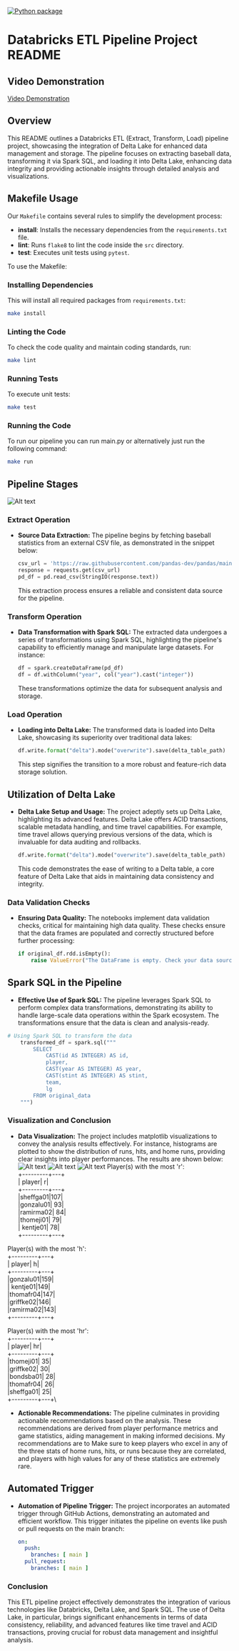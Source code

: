 [![Python package](https://github.com/nicholasconterno/IDSProject3/actions/workflows/python-package.yml/badge.svg)](https://github.com/nicholasconterno/IDSProject3/actions/workflows/python-package.yml)
# Databricks ETL Pipeline Project README
## Video Demonstration
[Video Demonstration](https://youtu.be/2ARD9ngezhE)
## Overview
This README outlines a Databricks ETL (Extract, Transform, Load) pipeline project, showcasing the integration of Delta Lake for enhanced data management and storage. The pipeline focuses on extracting baseball data, transforming it via Spark SQL, and loading it into Delta Lake, enhancing data integrity and providing actionable insights through detailed analysis and visualizations.
## Makefile Usage

Our `Makefile` contains several rules to simplify the development process:  

- **install**:  Installs the necessary dependencies from the `requirements.txt` file.
- **lint**: Runs `flake8` to lint the code inside the `src` directory.
- **test**: Executes unit tests using `pytest`.

To use the Makefile:

### Installing Dependencies

This will install all required packages from `requirements.txt`:

```bash
make install
```

### Linting the Code

To check the code quality and maintain coding standards, run:

```bash
make lint
```

### Running Tests

To execute unit tests:

```bash
make test
```
### Running the Code

To run our pipeline you can run main.py or alternatively just run the following command:

```bash
make run
```


## Pipeline Stages
![Alt text](successful_workflow.png)
### Extract Operation
- **Source Data Extraction:** The pipeline begins by fetching baseball statistics from an external CSV file, as demonstrated in the snippet below:
  ```python
  csv_url = 'https://raw.githubusercontent.com/pandas-dev/pandas/main/doc/data/baseball.csv'
  response = requests.get(csv_url)
  pd_df = pd.read_csv(StringIO(response.text))
  ```
  This extraction process ensures a reliable and consistent data source for the pipeline.

### Transform Operation
- **Data Transformation with Spark SQL:** The extracted data undergoes a series of transformations using Spark SQL, highlighting the pipeline's capability to efficiently manage and manipulate large datasets. For instance:
  ```python
  df = spark.createDataFrame(pd_df)
  df = df.withColumn("year", col("year").cast("integer"))
  ```
  These transformations optimize the data for subsequent analysis and storage.

### Load Operation
- **Loading into Delta Lake:** The transformed data is loaded into Delta Lake, showcasing its superiority over traditional data lakes:
  ```python
  df.write.format("delta").mode("overwrite").save(delta_table_path)
  ```
  This step signifies the transition to a more robust and feature-rich data storage solution.

## Utilization of Delta Lake
- **Delta Lake Setup and Usage:** The project adeptly sets up Delta Lake, highlighting its advanced features. Delta Lake offers ACID transactions, scalable metadata handling, and time travel capabilities. For example, time travel allows querying previous versions of the data, which is invaluable for data auditing and rollbacks.

  ```python
  df.write.format("delta").mode("overwrite").save(delta_table_path)
  ```
  This code demonstrates the ease of writing to a Delta table, a core feature of Delta Lake that aids in maintaining data consistency and integrity.

### Data Validation Checks
- **Ensuring Data Quality:** The notebooks implement data validation checks, critical for maintaining high data quality. These checks ensure that the data frames are populated and correctly structured before further processing:
  ```python
  if original_df.rdd.isEmpty():
      raise ValueError("The DataFrame is empty. Check your data source.")
  ```

## Spark SQL in the Pipeline
- **Effective Use of Spark SQL:** The pipeline leverages Spark SQL to perform complex data transformations, demonstrating its ability to handle large-scale data operations within the Spark ecosystem. The transformations ensure that the data is clean and analysis-ready.

```python
# Using Spark SQL to transform the data
    transformed_df = spark.sql("""
        SELECT
            CAST(id AS INTEGER) AS id,
            player,
            CAST(year AS INTEGER) AS year,
            CAST(stint AS INTEGER) AS stint,
            team,
            lg
        FROM original_data
    """)

```

### Visualization and Conclusion
- **Data Visualization:** The project includes matplotlib visualizations to convey the analysis results effectively. For instance, histograms are plotted to show the distribution of runs, hits, and home runs, providing clear insights into player performances. The results are shown below: 
![Alt text](image.png)
![Alt text](image-1.png)
![Alt text](image-2.png)
Player(s) with the most 'r':\
+---------+---+\
|   player|  r|\
+---------+---+\
|sheffga01|107|\
|gonzalu01| 93|\
|ramirma02| 84|\
|thomeji01| 79|\
| kentje01| 78|\
+---------+---+

Player(s) with the most 'h':\
+---------+---+\
|   player|  h|\
+---------+---+\
|gonzalu01|159|\
| kentje01|149|\
|thomafr04|147|\
|griffke02|146|\
|ramirma02|143|\
+---------+---+

Player(s) with the most 'hr':\
+---------+---+\
|   player| hr|\
+---------+---+\
|thomeji01| 35|\
|griffke02| 30|\
|bondsba01| 28|\
|thomafr04| 26|\
|sheffga01| 25|\
+---------+---+\

- **Actionable Recommendations:** The pipeline culminates in providing actionable recommendations based on the analysis. These recommendations are derived from player performance metrics and game statistics, aiding management in making informed decisions. My recommendations are to Make sure to keep players who excel in any of the three stats of home runs, hits, or runs because they are correlated, and players with high values for any of these statistics are extremely rare. 

## Automated Trigger
- **Automation of Pipeline Trigger:** The project incorporates an automated trigger through GitHub Actions, demonstrating an automated and efficient workflow. This trigger initiates the pipeline on events like push or pull requests on the main branch:
  ```yaml
  on:
    push:
      branches: [ main ]
    pull_request:
      branches: [ main ]
  ```

### Conclusion
This ETL pipeline project effectively demonstrates the integration of various technologies like Databricks, Delta Lake, and Spark SQL. The use of Delta Lake, in particular, brings significant enhancements in terms of data consistency, reliability, and advanced features like time travel and ACID transactions, proving crucial for robust data management and insightful analysis.